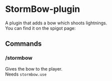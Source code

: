 # StormBow-plugin
A plugin that adds a bow which shoots lightnings.  
You can find it on the spigot page:  

## Commands  

### /stormbow <player>  
  Gives the bow to the player.  
  Needs `stormbow.use`
  
